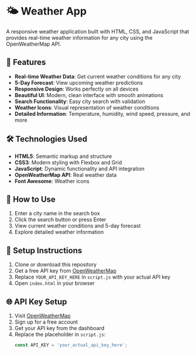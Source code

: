 # 🌤️ Weather App

A responsive weather application built with HTML, CSS, and JavaScript that provides real-time weather information for any city using the OpenWeatherMap API.

## 🚀 Features

- **Real-time Weather Data**: Get current weather conditions for any city
- **5-Day Forecast**: View upcoming weather predictions
- **Responsive Design**: Works perfectly on all devices
- **Beautiful UI**: Modern, clean interface with smooth animations
- **Search Functionality**: Easy city search with validation
- **Weather Icons**: Visual representation of weather conditions
- **Detailed Information**: Temperature, humidity, wind speed, pressure, and more

## 🛠️ Technologies Used

- **HTML5**: Semantic markup and structure
- **CSS3**: Modern styling with Flexbox and Grid
- **JavaScript**: Dynamic functionality and API integration
- **OpenWeatherMap API**: Real weather data
- **Font Awesome**: Weather icons

## 🎯 How to Use

1. Enter a city name in the search box
2. Click the search button or press Enter
3. View current weather conditions and 5-day forecast
4. Explore detailed weather information

## 🔧 Setup Instructions

1. Clone or download this repository
2. Get a free API key from [OpenWeatherMap](https://openweathermap.org/api)
3. Replace `YOUR_API_KEY_HERE` in `script.js` with your actual API key
4. Open `index.html` in your browser

## 🌐 API Key Setup

1. Visit [OpenWeatherMap](https://openweathermap.org/api)
2. Sign up for a free account
3. Get your API key from the dashboard
4. Replace the placeholder in `script.js`:
   ```javascript
   const API_KEY = 'your_actual_api_key_here';
